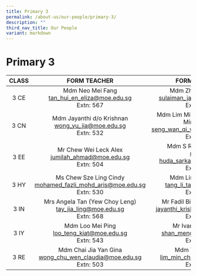 ```yaml
---
title: Primary 3
permalink: /about-us/our-people/primary-3/
description: ""
third_nav_title: Our People
variant: markdown
---
```

# Primary 3

| CLASS |                               FORM TEACHER                              |                            FORM TEACHER                            |
|:-----:|:----------------------------------------:|:----------------------------------------:|
|  3 CE | Mdm Neo Mei Fang<br>[tan_hui_en_eliza@moe.edu.sg](mailto:tan_hui_en_eliza@moe.edu.sg)<br>Extn: 567          | Mdm Zhu WenCheng<br>[sulaiman_jaffar@moe.edu.sg](mailto:sulaiman_jaffar@moe.edu.sg)<br>Extn: 529 |
|  3 CN |Mdm Jayanthi d/o Krishnan <br>[wong_yu_jia@moe.edu.sg](mailto:wong_yu_jia@moe.edu.sg)<br>Extn: 532 | Mdm Lim Min Chern (Mrs Chin Min Chern)<br>[seng_wan_qi_wendy@moe.edu.sg](mailto:seng_wan_qi_wendy@moe.edu.sg)<br>Extn: 512     |
|  3 EE |Mr Chew Wei Leck Alex <br>[jumilah_ahmad@moe.edu.sg](mailto:jumilah_ahmad@moe.edu.sg)<br>Extn: 504         |Mdm S R Povaneswary<br>[nurul-huda_sarkawai@moe.edu.sg](mailto:nurul-huda_sarkawai@moe.edu.sg)<br>Extn: 527   |
|  3 HY | Ms Chew Sze Ling Cindy <br>[mohamed_fazli_mohd_aris@moe.edu.sg](mailto:mohamed_fazli_mohd_aris@moe.edu.sg)<br>Extn: 530    |         Mdm Lim Swee Peng<br>[tang_li_tan@moe.edu.sg](mailto:tang_li_tan@moe.edu.sg)<br>Extn: 534        |
|  3 IN |  Mrs Angela Tan (Yew Choy Leng)<br>[tay_jia_ling@moe.edu.sg](mailto:tay_jia_ling@moe.edu.sg)<br>Extn: 568         |   Mr Fadil Bin Abdul Rahman <br>[jayanthi_krishnan@moe.edu.sg](mailto:jayanthi_krishnan@moe.edu.sg)<br>Extn: 507   |
|  3 IY | Mdm Loo Mei Ping<br>[loo_teng_kiat@moe.edu.sg](mailto:loo_teng_kiat@moe.edu.sg)<br>Extn: 543 |Mr Ivan Raj Selvam<br>[shan_mengdi@moe.edu.sg](mailto:shan_mengdi@moe.edu.sg)<br>Extn: 505|
|  3 RE |    Mdm Chai Jia Yan Gina<br> [wong_chu_wen_claudia@moe.edu.sg](mailto:wong_chu_wen_claudia@moe.edu.sg)<br>Extn: 503    |   Mdm Tang Ai Wei <br> [lim_min_chern@moe.edu.sg](mailto:lim_min_chern@moe.edu.sg)<br>Extn: 541     |